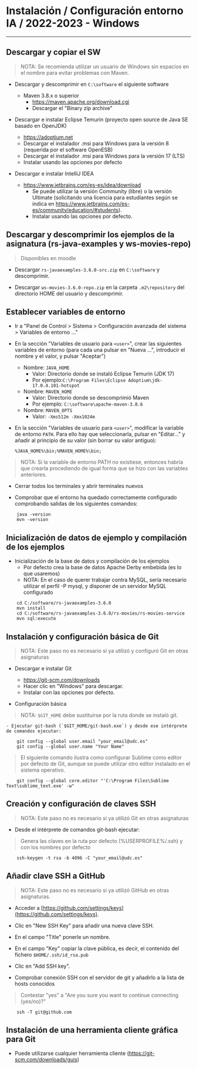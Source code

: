 # Instalación / Configuración entorno IA / 2022-2023 - Windows
-------------------------------------------------------------------------------

## Descargar y copiar el SW 

> NOTA: Se recomienda utilizar un usuario de Windows sin espacios en el nombre 
  para evitar problemas con Maven.

- Descargar y descomprimir en `C:\software` el siguiente software
    - Maven 3.8.x o superior 
        + https://maven.apache.org/download.cgi
        + Descargar el "Binary zip archive"

- Descargar e instalar Eclipse Temurin (proyecto open source de Java SE basado en OpenJDK)
    - https://adoptium.net
    - Descargar el instalador .msi para Windows para la versión 8 (requerida por el software OpenESB)
    - Descargar el instalador .msi para Windows para la versión 17 (LTS) 
    - Instalar usando las opciones por defecto

- Descargar e instalar IntelliJ IDEA
    - https://www.jetbrains.com/es-es/idea/download
        + Se puede utilizar la versión Community (libre) o la versión Ultimate
          (solicitando una licencia para estudiantes según se indica en
          https://www.jetbrains.com/es-es/community/education/#students).
      - Instalar usando las opciones por defecto.
        
## Descargar y descomprimir los ejemplos de la asignatura (rs-java-examples y ws-movies-repo)

> Disponibles en moodle

- Descargar `rs-javaexamples-3.6.0-src.zip` en `C:\software` y descomprimir.

- Descargar `ws-movies-3.6.0-repo.zip` en la carpeta `.m2\repository` del directorio HOME del usuario y descomprimir. 
  
## Establecer variables de entorno

- Ir a "Panel de Control > Sistema > Configuración avanzada del sistema > Variables de entorno ..."

- En la sección "Variables de usuario para `<user>`", crear las siguientes
  variables de entorno (para cada una pulsar en "Nueva ...", introducir el 
  nombre y el valor, y pulsar "Aceptar")
    - Nombre: `JAVA_HOME`
        + Valor: Directorio donde se instaló Eclipse Temurin (JDK 17)
        + Por ejemplo:`C:\Program Files\Eclipse Adoptium\jdk-17.0.4.101-hotspot`
    - Nombre: `MAVEN_HOME`
        + Valor: Directorio donde se descomprimió Maven
        + Por ejemplo: `C:\software\apache-maven-3.8.6`
    - Nombre: `MAVEN_OPTS`
        + Valor: `-Xms512m -Xmx1024m`

- En la sección "Variables de usuario para `<user>`", modificar la variable de
  entorno `PATH`. Para ello hay que seleccionarla, pulsar en "Editar..." y 
  añadir al principio de su valor (sin borrar su valor antiguo):
  
  `%JAVA_HOME%\bin;%MAVEN_HOME%\bin;`
  
> NOTA: Si la variable de entorno PATH no existiese, entonces habría que 
    crearla procediendo de igual forma que se hizo con las variables anteriores.
    
- Cerrar todos los terminales y abrir terminales nuevos

- Comprobar que el entorno ha quedado correctamente configurado comprobando 
  salidas de los siguientes comandos:
  
```shell    
    java -version
    mvn -version
```
    
## Inicialización de datos de ejemplo y compilación de los ejemplos

- Inicialización de la base de datos y compilación de los ejemplos
    - Por defecto crea la base de datos Apache Derby embebida (es lo que usaremos)
    - NOTA: En el caso de querer trabajar contra MySQL, sería necesario
      utilizar el perfil -P mysql, y disponer de un servidor MySQL configurado

```shell
    cd C:/software/rs-javaexamples-3.6.0
    mvn install
    cd C:/software/rs-javaexamples-3.6.0/rs-movies/rs-movies-service
    mvn sql:execute
```

## Instalación y configuración básica de Git
> NOTA: Este paso no es necesario si ya utilizó y configuró Git en otras asignaturas

- Descargar e instalar Git
    - https://git-scm.com/downloads
    - Hacer clic en "Windows" para descargar.
    - Instalar con las opciones por defecto.

- Configuración básica

> NOTA: `$GIT_HOME` debe sustituirse por la ruta donde se instaló git.

    - Ejecutar git-bash (`$GIT_HOME/git-bash.exe`) y desde ese intérprete de comandos ejecutar:

```shell
    git config --global user.email "your_email@udc.es"
    git config --global user.name "Your Name"
```

> El siguiente comando ilustra como configurar Sublime como editor por defecto de Git, aunque se puede utilizar otro editor instalado en el sistema operativo.

```shell
    git config --global core.editor "'C:\Program Files\Sublime Text\sublime_text.exe' -w"
```

## Creación y configuración de claves SSH
> NOTA: Este paso no es necesario si ya utilizó Git en otras asignaturas

- Desde el intérprete de comandos git-bash ejecutar:

> Genera las claves en la ruta por defecto (%USERPROFILE%/.ssh) y con los nombres  por defecto

```shell
    ssh-keygen -t rsa -b 4096 -C "your_email@udc.es"
```    

## Añadir clave SSH a GitHub
> NOTA: Este paso no es necesario si ya utilizó GitHub en otras asignaturas.

- Acceder a [https://github.com/settings/keys](https://github.com/settings/keys).
- Clic en "New SSH Key" para añadir una nueva clave SSH.
- En el campo "Title" ponerle un nombre.
- En el campo "Key" copiar la clave pública, es decir, el contenido del fichero
  `$HOME/.ssh/id_rsa.pub`
- Clic en "Add SSH key".

- Comprobar conexión SSH con el servidor de git y añadirlo a la lista de hosts
  conocidos

> Contestar "yes" a "Are you sure you want to continue connecting (yes/no)?"

```shell
    ssh -T git@github.com
```
    
## Instalación de una herramienta cliente gráfica para Git

- Puede utilizarse cualquier herramienta cliente (https://git-scm.com/downloads/guis)


